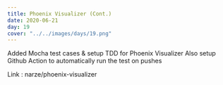 ```yaml
---
title: Phoenix Visualizer (Cont.)
date: 2020-06-21
day: 19
cover: "../../images/days/19.png"
---
```


Added Mocha test cases & setup TDD for Phoenix Visualizer Also setup Github Action to automatically run the test on pushes

Link : narze/phoenix-visualizer
